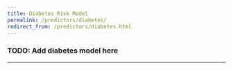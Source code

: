 ```yaml
---
title: Diabetes Risk Model
permalink: /predictors/diabetes/
redirect_from: /predictors/diabetes.html
---
```

### TODO: Add diabetes model here
---
